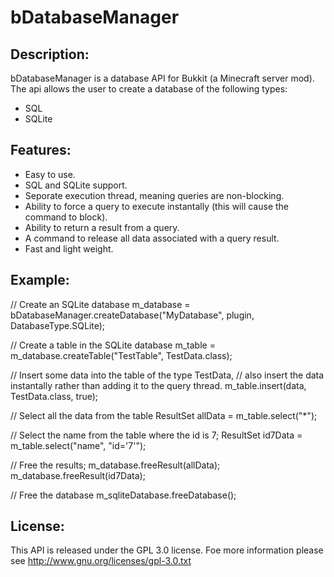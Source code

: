 bDatabaseManager
==========

Description:
------------
bDatabaseManager is a database API for Bukkit (a Minecraft server mod).
The api allows the user to create a database of the following types:
 - SQL
 - SQLite

Features:
---------
 - Easy to use.
 - SQL and SQLite support.
 - Seporate execution thread, meaning queries are non-blocking.
 - Ability to force a query to execute instantally (this will cause the command to block).
 - Ability to return a result from a query.
 - A command to release all data associated with a query result.
 - Fast and light weight.
 
Example:
------------

// Create an SQLite database
m_database = bDatabaseManager.createDatabase("MyDatabase", plugin, DatabaseType.SQLite);

// Create a table in the SQLite database
m_table = m_database.createTable("TestTable", TestData.class);

// Insert some data into the table of the type TestData,
// also insert the data instantally rather than adding it to the query thread.
m_table.insert(data, TestData.class, true);

// Select all the data from the table
ResultSet allData = m_table.select("*");

// Select the name from the table where the id is 7;
ResultSet id7Data = m_table.select("name", "id='7'");

// Free the results;
m_database.freeResult(allData);
m_database.freeResult(id7Data);

// Free the database
m_sqliteDatabase.freeDatabase();


License:
------------
This API is released under the GPL 3.0 license.
Foe more information please see http://www.gnu.org/licenses/gpl-3.0.txt